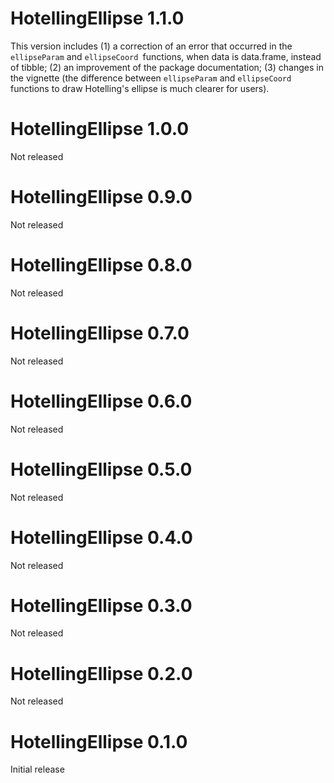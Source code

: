 # HotellingEllipse 1.1.0
This version includes (1) a correction of an error that occurred in the `ellipseParam` and `ellipseCoord `functions, when data is data.frame, instead of tibble; (2) an improvement of the package documentation; (3) changes in the vignette (the difference between `ellipseParam` and `ellipseCoord` functions to draw Hotelling's ellipse is much clearer for users).

# HotellingEllipse 1.0.0
Not released

# HotellingEllipse 0.9.0
Not released

# HotellingEllipse 0.8.0
Not released

# HotellingEllipse 0.7.0
Not released

# HotellingEllipse 0.6.0
Not released

# HotellingEllipse 0.5.0
Not released

# HotellingEllipse 0.4.0
Not released

# HotellingEllipse 0.3.0
Not released

# HotellingEllipse 0.2.0
Not released

# HotellingEllipse 0.1.0
Initial release
